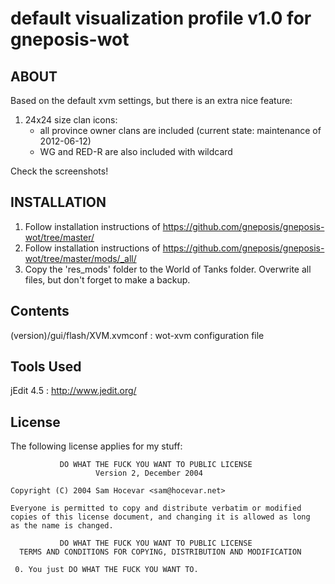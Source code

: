 default visualization profile v1.0 for gneposis-wot
===================================================

ABOUT
-----

Based on the default xvm settings, but there is an extra nice feature:

1. 24x24 size clan icons:
    * all province owner clans are included (current state: maintenance of 2012-06-12)
    * WG and RED-R are also included with wildcard

Check the screenshots!

INSTALLATION
------------
1. Follow installation instructions of <https://github.com/gneposis/gneposis-wot/tree/master/>
2. Follow installation instructions of <https://github.com/gneposis/gneposis-wot/tree/master/mods/_all/>
3. Copy the 'res_mods' folder to the World of Tanks folder. Overwrite all files, but don't forget to make a backup.

Contents
--------
(version)/gui/flash/XVM.xvmconf : wot-xvm configuration file

Tools Used
----------
jEdit 4.5 : <http://www.jedit.org/>

License
-------
The following license applies for my stuff:

               DO WHAT THE FUCK YOU WANT TO PUBLIC LICENSE
                       Version 2, December 2004
   
    Copyright (C) 2004 Sam Hocevar <sam@hocevar.net>
   
    Everyone is permitted to copy and distribute verbatim or modified
    copies of this license document, and changing it is allowed as long
    as the name is changed.
   
               DO WHAT THE FUCK YOU WANT TO PUBLIC LICENSE
      TERMS AND CONDITIONS FOR COPYING, DISTRIBUTION AND MODIFICATION
   
     0. You just DO WHAT THE FUCK YOU WANT TO. 